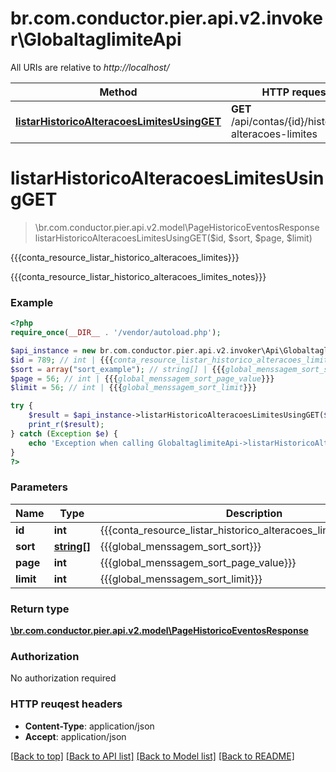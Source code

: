 # br.com.conductor.pier.api.v2.invoker\GlobaltaglimiteApi

All URIs are relative to *http://localhost/*

Method | HTTP request | Description
------------- | ------------- | -------------
[**listarHistoricoAlteracoesLimitesUsingGET**](GlobaltaglimiteApi.md#listarHistoricoAlteracoesLimitesUsingGET) | **GET** /api/contas/{id}/historicos-alteracoes-limites | {{{conta_resource_listar_historico_alteracoes_limites}}}


# **listarHistoricoAlteracoesLimitesUsingGET**
> \br.com.conductor.pier.api.v2.model\PageHistoricoEventosResponse listarHistoricoAlteracoesLimitesUsingGET($id, $sort, $page, $limit)

{{{conta_resource_listar_historico_alteracoes_limites}}}

{{{conta_resource_listar_historico_alteracoes_limites_notes}}}

### Example 
```php
<?php
require_once(__DIR__ . '/vendor/autoload.php');

$api_instance = new br.com.conductor.pier.api.v2.invoker\Api\GlobaltaglimiteApi();
$id = 789; // int | {{{conta_resource_listar_historico_alteracoes_limites_param_id}}}
$sort = array("sort_example"); // string[] | {{{global_menssagem_sort_sort}}}
$page = 56; // int | {{{global_menssagem_sort_page_value}}}
$limit = 56; // int | {{{global_menssagem_sort_limit}}}

try { 
    $result = $api_instance->listarHistoricoAlteracoesLimitesUsingGET($id, $sort, $page, $limit);
    print_r($result);
} catch (Exception $e) {
    echo 'Exception when calling GlobaltaglimiteApi->listarHistoricoAlteracoesLimitesUsingGET: ', $e->getMessage(), "\n";
}
?>
```

### Parameters

Name | Type | Description  | Notes
------------- | ------------- | ------------- | -------------
 **id** | **int**| {{{conta_resource_listar_historico_alteracoes_limites_param_id}}} | 
 **sort** | [**string[]**](string.md)| {{{global_menssagem_sort_sort}}} | [optional] 
 **page** | **int**| {{{global_menssagem_sort_page_value}}} | [optional] 
 **limit** | **int**| {{{global_menssagem_sort_limit}}} | [optional] 

### Return type

[**\br.com.conductor.pier.api.v2.model\PageHistoricoEventosResponse**](PageHistoricoEventosResponse.md)

### Authorization

No authorization required

### HTTP reuqest headers

 - **Content-Type**: application/json
 - **Accept**: application/json

[[Back to top]](#) [[Back to API list]](../README.md#documentation-for-api-endpoints) [[Back to Model list]](../README.md#documentation-for-models) [[Back to README]](../README.md)

